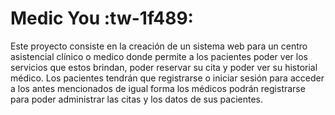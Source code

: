 # Medic You :tw-1f489:
<p>
Este proyecto consiste en la creación de un sistema web para un centro asistencial clínico o medico donde permite a los pacientes poder ver los servicios que estos brindan, poder reservar su cita y poder ver su historial médico. Los pacientes tendrán que registrarse o iniciar sesión para acceder a los antes mencionados de igual forma los médicos podrán registrarse para poder administrar las citas y los datos de sus pacientes.
</p>
